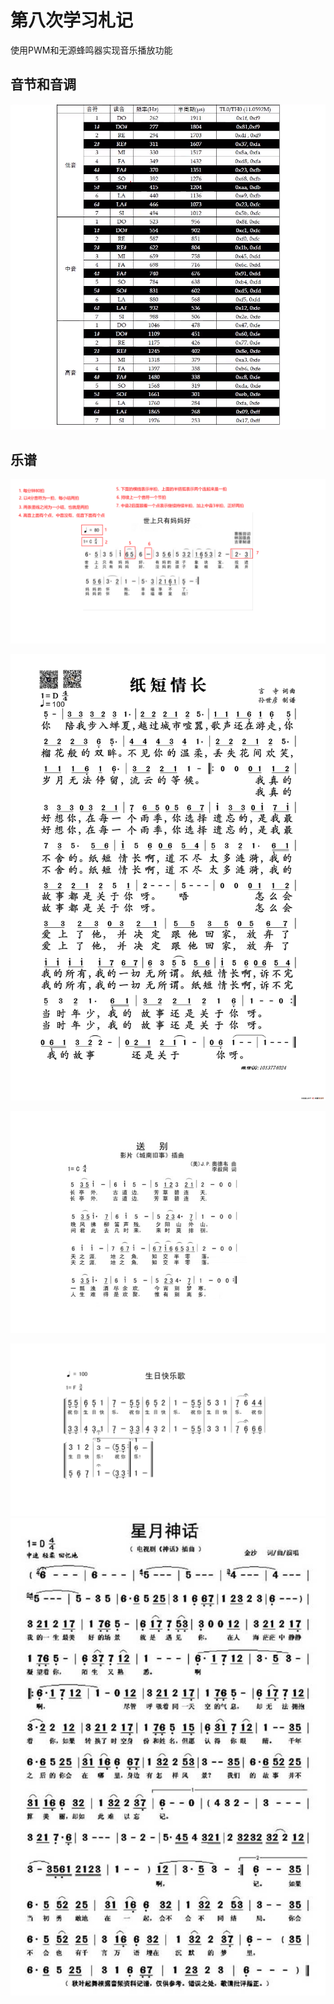 # 第八次学习札记

使用PWM和无源蜂鸣器实现音乐播放功能

## 音节和音调

![QiuYeYiJian_2020-12-07_16-22-13](assets/README/QiuYeYiJian_2020-12-07_16-22-13.png)



## 乐谱

![image-20201207170311791](assets/README/image-20201207170311791.png)

![QiuYeYiJian_2020-12-07_16-22-13](assets/README/%E7%BA%B8%E7%9F%AD%E6%83%85%E9%95%BF.png)

![送别](assets/README/%E9%80%81%E5%88%AB.png)

![HappyBirthday](assets/README/HappyBirthday.png)![星月神话](assets/README/%E6%98%9F%E6%9C%88%E7%A5%9E%E8%AF%9D.jpg)





